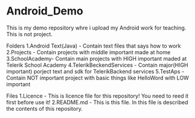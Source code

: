 # Android_Demo
This is my demo repository whre i upload my Android work for teaching. This is not project.

Folders
1.Android Text(Java) - Contain text files that says how to work
2.Projects - Contain projects with middle important made at home
3.SchoolAcademy- Contain main projects with HIGH important maded at Telerik School Academy
4.TelerikBeckendServices - Contain major(HIGH important) porject text and sdk for TelerikBackend services
5.TestAps - Contain NOT important project with basic things like HelloWord with LOW important

Files
1.Licence - This is licence file for this repository! You need to reed it first before use it!
2.README.md - This is this file. In this file is described the contents of this repository.
